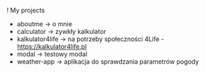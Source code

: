 ! My projects

- aboutme -> o mnie
- calculator -> zywkły kalkulator
- kalkulator4life -> na potrzeby społeczności 4Life - https://kalkulator4life.pl
- modal -> testowy modal
- weather-app -> aplikacja do sprawdzania parametrów pogody
